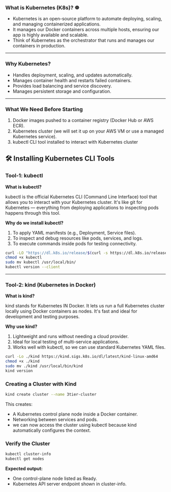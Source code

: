### What is Kubernetes (K8s)? ☸️
- Kubernetes is an open-source platform to automate deploying, scaling, and managing containerized applications.
- It manages our Docker containers across multiple hosts, ensuring our app is highly available and scalable.
- Think of Kubernetes as the orchestrator that runs and manages our containers in production.

---

### Why Kubernetes?
- Handles deployment, scaling, and updates automatically.
- Manages container health and restarts failed containers.
- Provides load balancing and service discovery.
- Manages persistent storage and configuration.

---

### What We Need Before Starting
1. Docker images pushed to a container registry (Docker Hub or AWS ECR).
2. Kubernetes cluster (we will set it up on your AWS VM or use a managed Kubernetes service).
3. kubectl CLI tool installed to interact with Kubernetes cluster


## 🛠️ Installing Kubernetes CLI Tools

### Tool-1: kubectl

**What is kubectl?**

kubectl is the official Kubernetes CLI (Command Line Interface) tool that allows you to interact with your Kubernetes cluster. It's like git for Kubernetes — everything from deploying applications to inspecting pods happens through this tool.

**Why do we install kubectl?**
1. To apply YAML manifests (e.g., Deployment, Service files).
2. To inspect and debug resources like pods, services, and logs.
3. To execute commands inside pods for testing connectivity.

```bash
curl -LO "https://dl.k8s.io/release/$(curl -s https://dl.k8s.io/release/stable.txt)/bin/linux/amd64/kubectl"
chmod +x kubectl
sudo mv kubectl /usr/local/bin/
kubectl version --client
```
---

### Tool-2: kind (Kubernetes in Docker)

**What is kind?**

kind stands for Kubernetes IN Docker. It lets us run a full Kubernetes cluster locally using Docker containers as nodes. It's fast and ideal for development and testing purposes.

**Why use kind?**
1. Lightweight and runs without needing a cloud provider.
2. Ideal for local testing of multi-service applications.
3. Works well with kubectl, so we can use standard Kubernetes YAML files.

```bash
curl -Lo ./kind https://kind.sigs.k8s.io/dl/latest/kind-linux-amd64
chmod +x ./kind
sudo mv ./kind /usr/local/bin/kind
kind version
```
### Creating a Cluster with Kind

```bash
kind create cluster --name 3tier-cluster
```
This creates:

- A Kubernetes control plane node inside a Docker container.
- Networking between services and pods.
- we can now access the cluster using kubectl because kind automatically configures the context.

### Verify the Cluster

```bash
kubectl cluster-info
kubectl get nodes
```

**Expected output:**

- One control-plane node listed as Ready.
- Kubernetes API server endpoint shown in cluster-info.
  
